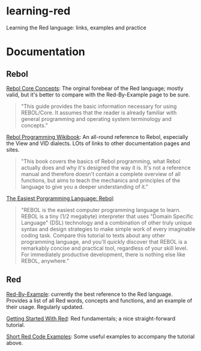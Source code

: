 # learning-red
Learning the Red language: links, examples and practice

Documentation
======

Rebol
------
[Rebol Core Concepts](http://www.rebol.com/docs/core23/rebolcore.html): The orginal forebear of the Red language; mostly valid, but it's better to compare with the Red-By-Example page to be sure.
> "This guide provides the basic information necessary for using REBOL/Core. It assumes that the reader is already familiar with general programming and operating system terminology and concepts."

[Rebol Programming Wikibook](https://en.wikibooks.org/wiki/Rebol_programming): An all-round reference to Rebol, especially the View and VID dialects.  LOts of links to other documentation pages and sites.
> "This book covers the basics of Rebol programming, what Rebol actually does and why it's designed the way it is. It's not a reference manual and therefore doesn't contain a complete overview of all functions, but aims to teach the mechanics and principles of the language to give you a deeper understanding of it."

[The Easiest Porgramming Language: Rebol](http://easiestprogramminglanguage.com/easiest_programming_language.html):
> "REBOL is the easiest computer programming language to learn.
> REBOL is a tiny (1/2 megabyte) interpreter that uses "Domain Specific Language" (DSL) technology and a combination of other truly unique syntax and design strategies to make simple work of every imaginable coding task. Compare this tutorial to texts about any other programming language, and you'll quickly discover that REBOL is a remarkably concise and practical tool, regardless of your skill level. For immediately productive development, there is nothing else like REBOL, anywhere."

Red
------
[Red-By-Example](http://www.red-by-example.org/): currently the best reference to the Red language.  Provides a list of all Red words, concepts and functions, and an example of their usage.  Regularly updated.

[Getting Started With Red](http://redprogramming.com/Getting%20Started.html): Red fundamentals; a nice straight-forward tutorial.

[Short Red Code Examples](http://redprogramming.com/Short%20Red%20Code%20Examples.html): Some useful examples to accompany the tutorial above.
